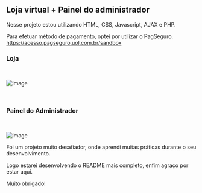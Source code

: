 <h2>Loja virtual + Painel do administrador</h2>

Nesse projeto estou utilizando HTML, CSS, Javascript, AJAX e PHP.

Para efetuar método de pagamento, optei por utilizar o PagSeguro.
https://acesso.pagseguro.uol.com.br/sandbox
<br>

<h3>Loja</h3>

<br>

![image](https://user-images.githubusercontent.com/70349830/118699830-62093b80-b7e8-11eb-97ad-0514830697d3.png)

<br>


<h3>Painel do Administrador</h3>

<br>

![image](https://user-images.githubusercontent.com/70349830/118700116-aeed1200-b7e8-11eb-8ea1-9e7933337bc7.png)


Foi um projeto muito desafiador, onde aprendi muitas práticas durante o seu desenvolvimento.

Logo estarei desenvolvendo o README mais completo, enfim agraço por estar aqui.

Muito obrigado!
